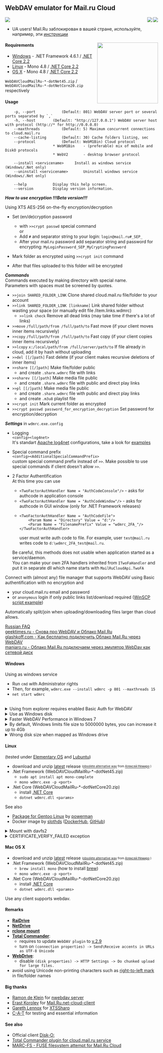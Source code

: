 ﻿## **WebDAV emulator for Mail.ru Cloud**<br>

<a href="https://github.com/yar229/WebDavMailRuCloud/releases/latest"><img src="https://mybadges.herokuapp.com/github/release/yar229/WebDavMailRuCloud.svg?label=download%20latest%20binaries%20%20%20%20&style=social"></a>
<img src="https://api.travis-ci.org/yar229/WebDavMailRuCloud.svg?branch=master" align="right">
 <a href="http://www.somsubhra.com/github-release-stats/?username=yar229&repository=WebDavMailRuCloud"><img src="https://mybadges.herokuapp.com/github/downloads/yar229/WebDavMailRuCloud/total.svg" align="right" target="_blank"></a>


* UA users! Mail.Ru заблокирован в вашей стране, используйте, например, эти [инструкции](https://zaborona.help)


#### Requirements <img src="https://habrastorage.org/files/72e/83b/159/72e83b159c2446b9adcdaa03b9bb5c55.png" width=200 align="right"/>
* [Windows](#windows)  - .NET Framework 4.6.1 / [.NET Core 2.2](https://www.microsoft.com/net/core#windowscmd)
* [Linux](#linux) - Mono 4.8 / [.NET Core 2.2](https://www.microsoft.com/net/core#linuxredhat)
* [OS X](#mac-os-x) - Mono 4.8 / [.NET Core 2.2](https://www.microsoft.com/net/core#macos)

`WebDAVCloudMailRu-*-dotNet45.zip` / `WebDAVCloudMailRu-*-dotNetCore20.zip` respectively

#### Usage
```
	-p, --port         	  (Default: 801) WebDAV server port or several ports separated by `,`
	-h, --host	   	  (Default: "http://127.0.0.1") WebDAV server host with protocol (http://* for http://0.0.0.0)
	--maxthreads       	  (Default: 5) Maximum concurrent connections to cloud.mail.ru
	--cache-listing    	  (Default: 30) Cache folders listing, sec
	--protocol         	  (Default: WebM1Bin) Cloud protocol
				 	  * WebM1Bin	- (preferable) mix of mobile and DiskO protocols
				 	  * WebV2		- desktop browser protocol

	--install <servicename>		Install as windows service (Windows/.Net only)
	--uninstall <servicename>       Uninstall windows service (Windows/.Net only)
	
	--help            Display this help screen.
	--version         Display version information.
```

***How to use encryption  !!!Beta version!!!***

Using XTS AES-256 on-the-fly encryption/decryption

* Set (en/de)cryption password
  * with `>>crypt passwd` special command <br/>
	or
  * Add `#` and separator string to your login: `login@mail.ru#_SEP_`
  * After your mail.ru password add separator string and password for encrypting: `MyLoginPassword_SEP_MyCryptingPassword`

* Mark folder as encrypted using `>>crypt init` command
* After that files uploaded to this folder will be encrypted

***Commands*** <br/>
Commands executed by making directory with special name.<br/>
Parameters with spaces must be screened by quotes.
* `>>join SHARED_FOLDER_LINK` Clone shared cloud.mail.ru file/folder to your account
* `>>link SHARED_FOLDER_LINK [linkname]` Link shared folder without wasting your space (or manually edit file /item.links.wdmrc)
  * `>>link check` Remove all dead links (may take time if there's a lot of links)
* `>>move` `/full/path/from /full/path/to` Fast move (if your client moves inner items recursively)
* `>>copy` `/full/path/from /full/path/to` Fast copy (if your client copies inner items recursively)
* `>>lcopy` `x:/local/path/from /full/server/path/to` If file already in cloud, add it by hash without uploading
* `>>del [[/]path]` Fast delete (if your client makes recursive deletions of inner items)
* `>>share [[/]path]` Make file/folder public <br/>
  - and create `.share.wdmrc` file with links
* `>>sharev [[/]path]` Make media file public <br/>
  - and create `.share.wdmrc` file with public and direct play links
* `>>pl [[/]path]` Make media file public <br/>
  - and create `.share.wdmrc` file with public and direct play links <br/>
  - and create `.m3u8` playlist file
* `>>crypt init` Mark current folder as encrypted
* `>>crypt passwd password_for_encryption_decryption` Set password for encryption/decryption

***Settings*** in `wdmrc.exe.config`
* Logging <br/>
	`<config><log4net>` <br/>
	It's standart [Apache log4net](https://logging.apache.org/log4net/) configurations, take a look for [examples](https://logging.apache.org/log4net/release/config-examples.html)
* Special command prefix <br/>
	`<config><AdditionalSpecialCommandPrefix>` <br/>
	custom special command prefix instead of `>>`. Make possible to use special commands if client doesn't allow `>>`.
* 2 Factor Authentification <br/>
	At this time you can use
	* `<TwoFactorAuthHandler Name = "AuthCodeConsole"/>` - asks for authcode in application console
	* `<TwoFactorAuthHandler Name = "AuthCodeWindow"/>` - asks for authcode in GUI window (only for .NET Framework releases)
	* 
		```
		<TwoFactorAuthHandler Name = "AuthCodeFile">
			<Param Name = "Directory" Value = "d:"/>
			<Param Name = "FilenamePrefix" Value = "wdmrc_2FA_"/>
		</TwoFactorAuthHandler>
		```
	   user must write auth code to file. For example, user `test@mail.ru` writes code to `d:\wdmrc_2FA_test@mail.ru`.
	
	
	Be careful, this methods does not usable when application started as a service/daemon. <br>
	You can make your own 2FA handlers inherited from `ITwoFaHandler` and put it in separate dll which name starts with `MailRuCloudApi.TwoFA`
	
Connect with (almost any) file manager that supports WebDAV using Basic authentification with no encryption and
* your cloud.mail.ru email and password
* or `anonymous` login if only public links list/download required ([WinSCP script example](https://github.com/yar229/WebDavMailRuCloud/issues/146#issuecomment-448978833))

Automatically split/join when uploading/downloading files larger than cloud allows.

[Russian FAQ](https://gist.github.com/yar229/4b702af114503546be1fe221bb098f27) <br/>
[geektimes.ru - Снова про WebDAV и Облако Mail.Ru](https://geektimes.ru/post/285520/) <br/>
[glashkoff.com - Как бесплатно подключить Облако Mail.Ru через WebDAV](https://glashkoff.com/blog/manual/webdav-cloudmailru/) <br/>
[manjaro.ru - Облако Mail.Ru подключаем через эмулятор WebDav как сетевой диск](https://manjaro.ru/how-to/oblako-mailru-podklyuchaem-cherez-emulyator-webdav-kak-setevoy-disk.html) <br/>


#### Windows

Using as windows service
* Run `cmd` with Administrator rights
* Then, for example, `wdmrc.exe --install wdmrc -p 801 --maxthreads 15` <br/>
* `net start wdmrc`

<br/>

<details> 
<summary>Using from explorer requires enabled Basic Auth for WebDAV </summary>
* Press Win+R, type `regedit`, click OK
* HKEY_LOCAL_MACHINE\SYSTEM\CurrentControlSet\Services\WebClient\Parameters
* Right click on the BasicAuthLevel and click Modify
* In the Value data box, type 2, and then click OK.
* Reset computer (or run `cmd` with admin rights and then `net stop webclient`, `net start webclient`)
</details>

<details> 
<summary>Use as Windows disk </summary>
```
net use ^disk^: http://^address^:^port^ ^your_mailru_password^ /USER:^your_mailru_email^
```
</details>

<details>
<summary>Faster WebDAV Performance in Windows 7</summary>
Windows 7 client might perform very bad when connecting to any WebDAV server. This is caused, because it tries to auto-detect any proxy server before any request. Refer to KB2445570 for more information.

* In Internet Explorer, open the Tools menu, then click Internet Options.
* Select the Connections tab.
* Click the LAN Settings button.
* Uncheck the “Automatically detect settings” box.
* Click OK until you’re out of dialog.
</details>

<details>
<summary>By default, Windows limits file size to 5000000 bytes, you can increase it up to 4Gb</summary>
* Press Win+R, type `regedit`, click OK
* HKEY_LOCAL_MACHINE\SYSTEM\CurrentControlSet\Services\WebClient\Parameters
* Right click on the FileSizeLimitInBytes and click Modify
* Click on Decimal
* In the Value data box, type 4294967295, and then click OK.
* Reset computer (or run `cmd` with admin rights and then `net stop webclient`, `net start webclient`)
</details>

<details>
<summary>Wrong disk size when mapped as Windows drive</summary>
[Microsoft says - "It's not a bug, it's by design"](https://support.microsoft.com/en-us/kb/2386902)
</details>


#### Linux

(tested under [Elementary OS](https://elementary.io) and [Lubuntu](http://lubuntu.net/))
* download and unzip [latest](https://github.com/yar229/WebDavMailRuCloud/releases/latest) release  <sub><sup>([obsolete alternative way](https://toster.ru/q/375448) from [Алексей Немиро](https://toster.ru/user/AlekseyNemiro) )</sup></sub>
* .Net Framework (WebDAVCloudMailRu-*-dotNet45.zip)
  * `sudo apt install apt mono-complete`
  * `mono wdmrc.exe -p <port>`
* .Net Core (WebDAVCloudMailRu-*-dotNetCore20.zip)
  * install [.NET Core](https://www.microsoft.com/net/core#linuxredhat)
  * `dotnet wdmrc.dll <params>`


See also 
* [Package for Gentoo Linux](https://github.com/yar229/WebDavMailRuCloud/issues/66) by [powerman](https://github.com/powerman)
* Docker image by [slothds](https://github.com/slothds) ([DockerHub](https://hub.docker.com/r/slothds/wdmrc-proxy/), [GitHub](https://github.com/slothds/wdmrc-proxy))

<details>
<summary>Mount with davfs2</summary>
* `mkdir /mnt/<folder>`
* edit `/etc/davfs2/davfs2.conf` set `use_locks       0`
* `sudo mount --rw -t davfs http://<address>:<port> /mnt/<folder>/ -o uid=<current_linux_user>`
</details>

<details>
<summary>CERTIFICATE_VERIFY_FAILED exception</summary>
[Issue 56](https://github.com/yar229/WebDavMailRuCloud/issues/56)
[default installation of Mono doesn’t trust anyone](http://www.mono-project.com/docs/faq/security/)

In short:
```
# cat /etc/ssl/certs/* >ca-bundle.crt
# cert-sync ca-bundle.crt
# rm ca-bundle.crt
```
</details>

#### Mac OS X

* download and unzip [latest](https://github.com/yar229/WebDavMailRuCloud/releases/latest) release  <sub><sup>([obsolete alternative way](https://toster.ru/q/375448) from [Алексей Немиро](https://toster.ru/user/AlekseyNemiro) )</sup></sub>
* .Net Framework (WebDAVCloudMailRu-*-dotNet45.zip)
  * `brew install mono` (how to install [brew](https://brew.sh/))
  * `mono wdmrc.exe -p <port>`
* .Net Core (WebDAVCloudMailRu-*-dotNetCore20.zip)
  * install [.NET Core](https://www.microsoft.com/net/core#macos)
  * `dotnet wdmrc.dll <params>`

Use any client supports webdav.


#### Remarks
* [**RaiDrive**](https://www.raidrive.com/)
* [**NetDrive**](http://www.netdrive.net/)
* [**rclone mount**](https://rclone.org/)
* [**Total Commander**](http://www.ghisler.com/): 
  - requires to update `WebDAV plugin` to [v.2.9](http://ghisler.fileburst.com/fsplugins/webdav.zip)
  - turn on `(connection properties) -> Send\Receive accents in URLs as UTF-8 Unicode`
* [**WebDrive**](https://southrivertech.com/products/webdrive/): 
  - disable `(disk properties) -> HTTP Settings -> Do chunked upload for large files.`
* avoid using Unicode non-printing characters such as [right-to-left mark](https://en.wikipedia.org/wiki/Right-to-left_mark) in file/folder names


#### Big thanks
* [Ramon de Klein](https://github.com/ramondeklein) for [nwebdav server](https://github.com/ramondeklein/nwebdav)
* [Erast Korolev](https://github.com/erastmorgan) for [Mail.Ru.net-cloud-client](https://github.com/erastmorgan/Mail.Ru-.net-cloud-client)
* [Gareth Lennox](https://bitbucket.org/garethl/) for [XTSSharp](https://bitbucket.org/garethl/xtssharp)
* [C-A-T](https://github.com/C-A-T9LIFE) for testing and essential information


#### See also<br>
*  Official client [Disk-O:](https://disk-o.cloud/)
*  [Total Commander plugin for cloud.mail.ru service](https://github.com/pozitronik/CloudMailRu)<br>
*  [MARC-FS - FUSE filesystem attempt for Mail.Ru Cloud](https://gitlab.com/Kanedias/MARC-FS)<br>
